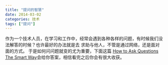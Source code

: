 ```yaml
---
title: "提问的智慧"
date: 2014-03-02
categories: 技术
tags: ["提问"]
---
```

 
作为一个技术人员，在学习和工作中，经常会遇到各种各样的问题，有时候我们没法解答的时候？也许最好的办法就是去
求助与他人，不管是通过网络，还是面对面的方式。 于是如何问问题就变的尤为重要，下面这篇
[How to Ask Questions The Smart Way](http://www.wapm.cn/smart-questions/smart-questions-zh.html)会给你答案，相信看完之后你会有很大收获。
